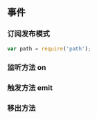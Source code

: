## 事件
### 订阅发布模式
```javascript
var path = require('path');
```

### 监听方法 on 


### 触发方法 emit


### 移出方法 



